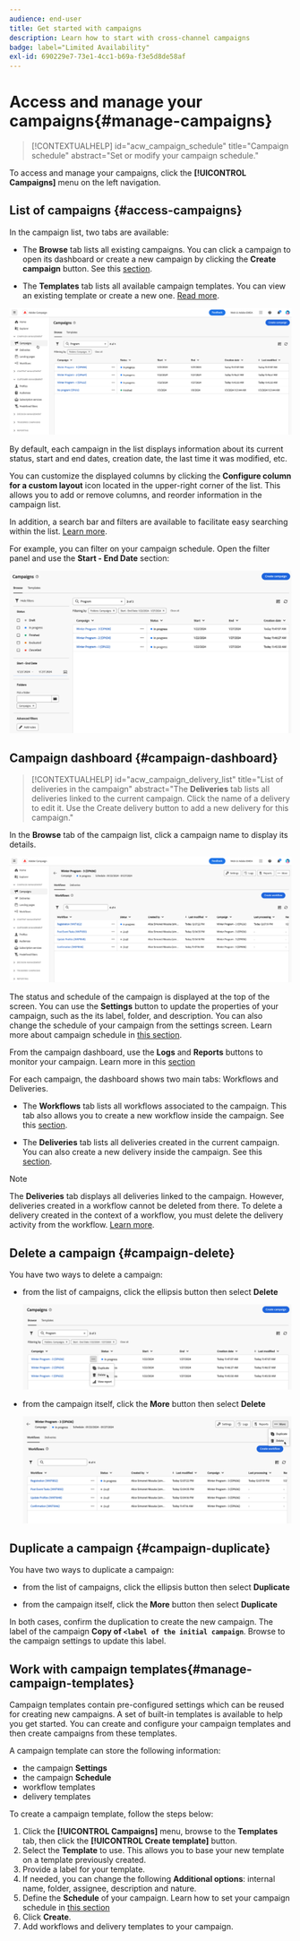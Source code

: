 ```yaml
---
audience: end-user
title: Get started with campaigns
description: Learn how to start with cross-channel campaigns
badge: label="Limited Availability"
exl-id: 690229e7-73e1-4cc1-b69a-f3e5d8de58af
---
```

# Access and manage your campaigns{#manage-campaigns}

>[!CONTEXTUALHELP]
>id="acw_campaign_schedule"
>title="Campaign schedule"
>abstract="Set or modify your campaign schedule."

To access and manage your campaigns, click the **[!UICONTROL Campaigns]** menu on the left navigation. 

## List of campaigns {#access-campaigns}

In the campaign list, two tabs are available:

* The **Browse** tab lists all existing campaigns. You can click a campaign to open its dashboard or create a new campaign by clicking the **Create campaign** button. See this [section](create-campaigns.md#create-campaigns).

* The **Templates** tab lists all available campaign templates. You can view an existing template or create a new one. [Read more](#manage-campaign-templates).

![Campaign list](assets/campaign-list.png)

By default, each campaign in the list displays information about its current status, start and end dates, creation date, the last time it was modified, etc.

You can customize the displayed columns by clicking the **Configure column for a custom layout** icon located in the upper-right corner of the list. This allows you to add or remove columns, and reorder information in the campaign list. 

In addition, a search bar and filters are available to facilitate easy searching within the list. [Learn more](../get-started/user-interface.md#list-screens).

For example, you can filter on your campaign schedule. Open the filter panel and use the **Start - End Date** section:

![Campaign filter](assets/campaign-filter-on-dates.png)

## Campaign dashboard {#campaign-dashboard}

>[!CONTEXTUALHELP]
>id="acw_campaign_delivery_list"
>title="List of deliveries in the campaign"
>abstract="The **Deliveries** tab lists all deliveries linked to the current campaign. Click the name of a delivery to edit it. Use the Create delivery button to add a new delivery for this campaign."

In the **Browse** tab of the campaign list, click a campaign name to display its details. 

![Campaign dashboard](assets/campaign-dashboard.png)

The status and schedule of the campaign is displayed at the top of the screen. You can use the **Settings** button to update the properties of your campaign, such as the its label, folder, and description. You can also change the schedule of your campaign from the settings screen. Learn more about campaign schedule in [this section](create-campaigns.md#campaign-schedule).

From the campaign dashboard, use the **Logs** and **Reports** buttons to monitor your campaign. Learn more in this [section](create-campaigns.md#create-campaigns) 

For each campaign, the dashboard shows two main tabs: Workflows and Deliveries. 

* The **Workflows** tab lists all workflows associated to the campaign. This tab also allows you to create a new workflow inside the campaign. See this [section](create-campaigns.md#create-campaigns).

* The **Deliveries** tab lists all deliveries created in the current campaign. You can also create a new delivery inside the campaign. See this [section](create-campaigns.md#create-campaigns).

>[!NOTE]
>
>The **Deliveries** tab displays all deliveries linked to the campaign. However, deliveries created in a workflow cannot be deleted from there. To delete a delivery created in the context of a workflow, you must delete the delivery activity from the workflow. [Learn more](../msg/gs-messages.md#delivery-delete).


## Delete a campaign {#campaign-delete}

You have two ways to delete a campaign:

* from the list of campaigns, click the ellipsis button then select **Delete**

    ![Delete a campaign from the list of campaigns](assets/delete-a-campaign-from-list.png)
    
* from the campaign itself, click the **More** button then select **Delete**

    ![Delete a campaign from the campaign dashboard](assets/delete-a-campaign-from-dashboard.png)


## Duplicate a campaign {#campaign-duplicate}

You have two ways to duplicate a campaign:

* from the list of campaigns, click the ellipsis button then select **Duplicate**
    
* from the campaign itself, click the **More** button then select **Duplicate**

In both cases, confirm the duplication to create the new campaign. The label of the campaign **Copy of `<label of the initial campaign`**. Browse to the campaign settings to update this label.
    

## Work with campaign templates{#manage-campaign-templates}

Campaign templates contain pre-configured settings which can be reused for creating new campaigns. A set of built-in templates is available to help you get started. You can create and configure your campaign templates and then create campaigns from these templates.

A campaign template can store the following information:

* the campaign **Settings**
* the campaign  **Schedule** 
* workflow templates
* delivery templates

To create a campaign template, follow the steps below:

1. Click the **[!UICONTROL Campaigns]** menu, browse to the **Templates** tab, then click the **[!UICONTROL Create template]** button.
1. Select the **Template** to use. This allows you to base your new template on a template previously created. 
1. Provide a label for your template.
1. If needed, you can change the following **Additional options**: internal name, folder, assignee, description and nature.
1. Define the **Schedule** of your campaign. Learn how to set your campaign schedule in [this section](create-campaigns.md#campaign-schedule)
1. Click **Create**.
1. Add workflows and delivery templates to your campaign.
